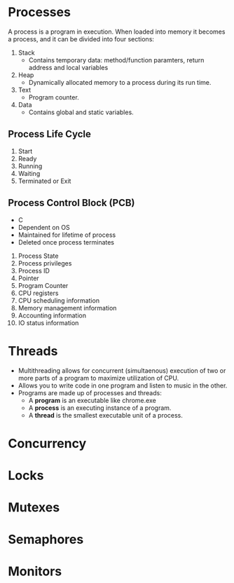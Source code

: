 # Processes
A process is a program in execution.
When loaded into memory it becomes a process, and it can be divided into four sections:
1. Stack
   - Contains temporary data: method/function paramters, return address and local variables
2. Heap
   - Dynamically allocated memory to a process during its run time.
3. Text
   - Program counter.
4. Data
   - Contains global and static variables.
## Process Life Cycle
1. Start
2. Ready
3. Running
4. Waiting
5. Terminated or Exit
## Process Control Block (PCB)
- C
- Dependent on OS
- Maintained for lifetime of process
- Deleted once process terminates
1. Process State
2. Process privileges
3. Process ID
4. Pointer
5. Program Counter
6. CPU registers
7. CPU scheduling information
8. Memory management information
9. Accounting information
10. IO status information
    

# Threads
- Multithreading allows for concurrent (simultaenous) execution of two or more parts of a program to maximize utilization of CPU.
- Allows you to write code in one program and listen to music in the other.
- Programs are made up of processes and threads:
  - A **program** is an executable like chrome.exe
  - A **process** is an executing instance of a program.
  - A **thread** is the smallest executable unit of a process.

# Concurrency

# Locks

# Mutexes

# Semaphores

# Monitors

